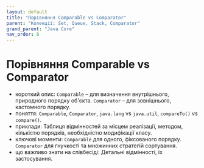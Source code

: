 ```yaml
---
layout: default
title: "Порівняння Comparable vs Comparator"
parent: "Колекції: Set, Queue, Stack, Comparator"
grand_parent: "Java Core"
nav_order: 8
---
```


# Порівняння Comparable vs Comparator

*   короткий опис: `Comparable` – для визначення внутрішнього, природного порядку об'єкта. `Comparator` – для зовнішнього, кастомного порядку.
*   поняття: `Comparable`, `Comparator`, `java.lang` vs `java.util`, `compareTo()` vs `compare()`.
*   приклади: Таблиця відмінностей за місцем реалізації, методом, кількістю порядків, необхідністю модифікації класу.
*   ключові моменти: `Comparable` для одного, фіксованого порядку. `Comparator` для гнучкості та множинних стратегій сортування.
*   що важливо знати на співбесіді: Детальні відмінності, їх застосування.
